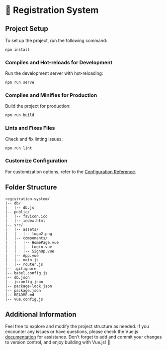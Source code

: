 # 🚀 Registration System

## Project Setup

To set up the project, run the following command:

```bash
npm install
```

### Compiles and Hot-reloads for Development

Run the development server with hot-reloading:

```bash
npm run serve
```

### Compiles and Minifies for Production

Build the project for production:

```bash
npm run build
```

### Lints and Fixes Files

Check and fix linting issues:

```bash
npm run lint
```

### Customize Configuration

For customization options, refer to the [Configuration Reference](https://cli.vuejs.org/config/).

## Folder Structure

```plaintext
registration-system/
|-- db/
|   |-- db.js
|-- public/
|   |-- favicon.ico
|   |-- index.html
|-- src/
|   |-- assets/
|   |   |-- logo2.png
|   |-- components/
|   |   |-- HomePage.vue
|   |   |-- Login.vue
|   |   |-- SignUp.vue
|   |-- App.vue
|   |-- main.js
|   |-- router.js
|-- .gitignore
|-- babel.config.js
|-- db.json
|-- jsconfig.json
|-- package-lock.json
|-- package.json
|-- README.md
|-- vue.config.js
```

## Additional Information

Feel free to explore and modify the project structure as needed. If you encounter any issues or have questions, please check the Vue.js [documentation](https://vuejs.org/) for assistance. Don't forget to add and commit your changes to version control, and enjoy building with Vue.js! 🎉